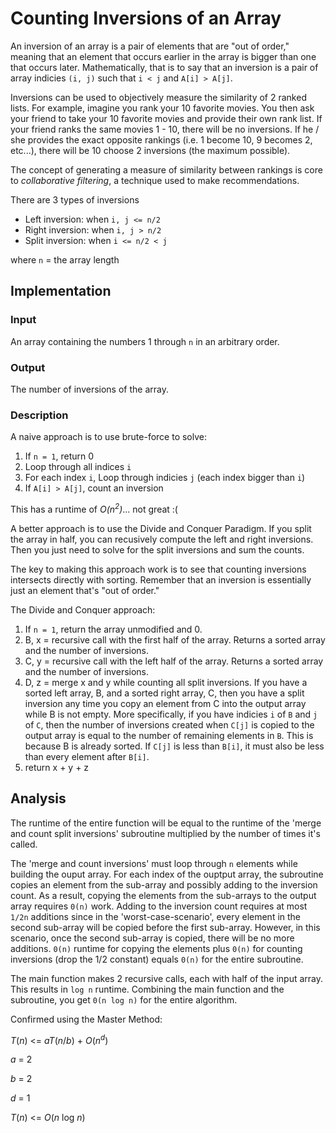 # Counting Inversions of an Array

An inversion of an array is a pair of elements that are "out of order," meaning
that an element that occurs earlier in the array is bigger than one that
occurs later. Mathematically, that is to say that an inversion is a pair of 
array indicies `(i, j)` such that `i < j` and `A[i] > A[j]`.

Inversions can be used to objectively measure the similarity of 2 ranked lists.
For example, imagine you rank your 10 favorite movies. You then ask your friend
to take your 10 favorite movies and provide their own rank list. If your friend
ranks the same movies 1 - 10, there will be no inversions. If he / she provides the
exact opposite rankings (i.e. 1 become 10, 9 becomes 2, etc...), there will be
10 choose 2 inversions (the maximum possible).

The concept of generating a measure of similarity between rankings is core to
*collaborative filtering*, a technique used to make recommendations.

There are 3 types of inversions
- Left inversion: when `i, j <= n/2`
- Right inversion: when `i, j > n/2` 
- Split inversion: when `i <= n/2 < j`

where `n` = the array length

## Implementation 

### Input

An array containing the numbers 1 through `n` in an arbitrary order.

### Output

The number of inversions of the array. 

### Description 

A naive approach is to use brute-force to solve:
1. If `n = 1`, return 0
2. Loop through all indices `i`
3. For each index `i`, Loop through indicies `j` (each index bigger than `i`)
4. If `A[i] > A[j]`, count an inversion

This has a runtime of *O(n<sup>2</sup>)*... not great :(

A better approach is to use the Divide and Conquer Paradigm. If you split the
array in half, you can recusively compute the left and right inversions. Then
you just need to solve for the split inversions and sum the counts.

The key to making this approach work is to see that counting inversions
intersects directly with sorting. Remember that an inversion is essentially
just an element that's "out of order."

The Divide and Conquer approach:
1. If `n = 1`, return the array unmodified and 0.
2. B, x = recursive call with the first half of the array. Returns a sorted array and the number of inversions.
3. C, y = recursive call with the left half of the array. Returns a sorted array and the number of inversions.
4. D, z = merge x and y while counting all split inversions. If you have a sorted left array, B, and a sorted right array, C, then you have a split inversion any time you copy an element from C into the output array while B is not empty. More specifically, if you have indicies `i` of `B` and `j` of `C`, then the number of inversions created when `C[j]` is copied to the output array is equal to the number of remaining elements in `B`. This is because B is already sorted. If `C[j]` is less than `B[i]`, it must also be less than every element after `B[i]`.
5. return x + y + z

## Analysis

The runtime of the entire function will be equal to the runtime of the 'merge and count split inversions' subroutine multiplied by the number of times it's called. 

The 'merge and count inversions' must loop through `n` elements while building the ouput array. For each index of the ouptput array, the subroutine copies an element from the sub-array and possibly adding to the inversion count. As a result, copying the elements from the sub-arrays to the output array requires `0(n)` work. Adding to the inversion count requires at most `1/2n` additions since in the 'worst-case-scenario', every element in the second sub-array will be copied before the first sub-array. However, in this scenario, once the second sub-array is copied, there will be no more additions. `0(n)` runtime for copying the elements plus `0(n)` for counting inversions (drop the 1/2 constant) equals `0(n)` for the entire subroutine.

The main function makes 2 recursive calls, each with half of the input array. This results in `log n` runtime. Combining the main function and the subroutine, you get `0(n log n)` for the entire algorithm.

Confirmed using the Master Method:

*T*(*n*) <= *aT*(*n*/*b*) + *O*(*n*<sup>*d*</sup>)

*a* = 2

*b* = 2

*d* = 1

*T*(*n*) <= *O*(*n* log *n*)
